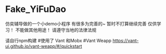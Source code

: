 # Fake_YiFuDao

仿奕辅导做的一个小demo小程序
有很多为完善的~ 暂时不打算继续完善
仅供学习！
不能做其他用途！
请遵守当地的法律法规

请自行npm构建
#使用了 Vant 和Mobx
#Vant Weapp
https://vant-ui.github.io/vant-weapp/#/quickstart



